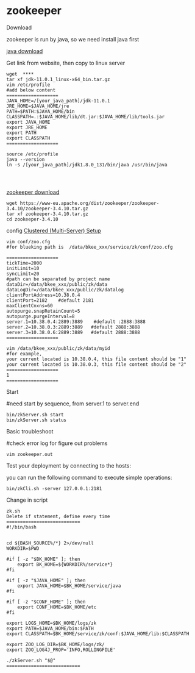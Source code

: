 # zookeeper

Download

zookeeper is run by java, so we need install java first

[java download](https://www.oracle.com/technetwork/java/javase/downloads/index.html) 

Get link from website, then copy to linux server

```text
wget  ****
tar xf jdk-11.0.1_linux-x64_bin.tar.gz
vim /etc/profile
#add below content
===================
JAVA_HOME=/[your_java_path]/jdk-11.0.1
JRE_HOME=$JAVA_HOME/jre
PATH=$PATH:$JAVA_HOME/bin
CLASSPATH=.:$JAVA_HOME/lib/dt.jar:$JAVA_HOME/lib/tools.jar
export JAVA_HOME
export JRE_HOME
export PATH
export CLASSPATH
===================

source /etc/profile
java --version
ln -s /[your_java_path]/jdk1.8.0_131/bin/java /usr/bin/java




```

[zookeeper download](http://zookeeper.apache.org/releases.html)

```text
wget https://www-eu.apache.org/dist/zookeeper/zookeeper-3.4.10/zookeeper-3.4.10.tar.gz
tar xf zookeeper-3.4.10.tar.gz
cd zookeeper-3.4.10
```

config  [Clustered \(Multi-Server\) Setup](http://zookeeper.apache.org/doc/r3.3.3/zookeeperAdmin.html#sc_zkMulitServerSetup)

```text
vim conf/zoo.cfg
#for blueking path is  /data/bkee_xxx/service/zk/conf/zoo.cfg

===================
tickTime=2000
initLimit=10
syncLimit=20
#path can be separated by project name
dataDir=/data/bkee_xxx/public/zk/data
dataLogDir=/data/bkee_xxx/public/zk/datalog
clientPortAddress=10.38.0.4
clientPort=2182    #default 2181
maxClientCnxns=60
autopurge.snapRetainCount=5
autopurge.purgeInterval=8
server.1=10.38.0.4:2889:3889    #default :2888:3888
server.2=10.38.0.3:2889:3889   #default 2888:3888
server.3=10.38.0.6:2889:3889   #default 2888:3888
===================

vim /data/bkee_xxx/public/zk/data/myid
#for example, 
your current located is 10.38.0.4, this file content should be "1"
your current located is 10.38.0.3, this file content should be "2"
===================
1
===================

```

Start

\#need start by sequence, from server.1 to server.end

```text
bin/zkServer.sh start    
bin/zkServer.sh status
```

Basic troubleshoot

\#check error log for figure out problems

```text
vim zookeeper.out
```



Test your deployment by connecting to the hosts:

you can run the following command to execute simple operations:

```text
bin/zkCli.sh -server 127.0.0.1:2181
```



Change in script

```text
zk.sh
Delete if statement, define every time
===========================
#!/bin/bash


cd ${BASH_SOURCE%/*} 2>/dev/null
WORKDIR=$PWD

#if [ -z "$BK_HOME" ]; then
    export BK_HOME=${WORKDIR%/service*}
#fi

#if [ -z "$JAVA_HOME" ]; then
    export JAVA_HOME=$BK_HOME/service/java
#fi

#if [ -z "$CONF_HOME" ]; then
    export CONF_HOME=$BK_HOME/etc
#fi

export LOGS_HOME=$BK_HOME/logs/zk
export PATH=$JAVA_HOME/bin:$PATH
export CLASSPATH=$BK_HOME/service/zk/conf:$JAVA_HOME/lib:$CLASSPATH

export ZOO_LOG_DIR=$BK_HOME/logs/zk/
export ZOO_LOG4J_PROP='INFO,ROLLINGFILE'

./zkServer.sh "$@"
===========================
```

